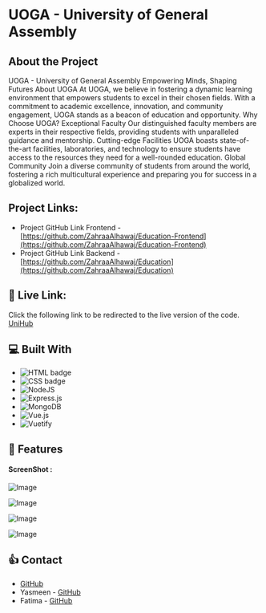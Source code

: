 # UOGA - University of General Assembly

## About the Project

UOGA - University of General Assembly
Empowering Minds, Shaping Futures
About UOGA
At UOGA, we believe in fostering a dynamic learning environment that empowers students to excel in their chosen fields. With a commitment to academic excellence, innovation, and community engagement, UOGA stands as a beacon of education and opportunity.
Why Choose UOGA?
Exceptional Faculty
Our distinguished faculty members are experts in their respective fields, providing students with unparalleled guidance and mentorship.
Cutting-edge Facilities
UOGA boasts state-of-the-art facilities, laboratories, and technology to ensure students have access to the resources they need for a well-rounded education.
Global Community
Join a diverse community of students from around the world, fostering a rich multicultural experience and preparing you for success in a globalized world.

## Project Links:

- Project GitHub Link Frontend - [https://github.com/ZahraaAlhawaj/Education-Frontend](https://github.com/ZahraaAlhawaj/Education-Frontend)
- Project GitHub Link Backend - [https://github.com/ZahraaAlhawaj/Education](https://github.com/ZahraaAlhawaj/Education)

## 🔗 Live Link:

Click the following link to be redirected to the live version of the code. [UniHub]()

## 💻 Built With

- ![HTML badge](https://img.shields.io/badge/HTML5-E34F26?style=for-the-badge&logo=html5&logoColor=white)
- ![CSS badge](https://img.shields.io/badge/CSS3-1572B6?style=for-the-badge&logo=css3&logoColor=white)
- ![NodeJS](https://img.shields.io/badge/node.js-6DA55F?style=for-the-badge&logo=node.js&logoColor=white)
- ![Express.js](https://img.shields.io/badge/express.js-%23404d59.svg?style=for-the-badge&logo=express&logoColor=%2361DAFB)
- ![MongoDB](https://img.shields.io/badge/MongoDB-%234ea94b.svg?style=for-the-badge&logo=mongodb&logoColor=white)
- ![Vue.js](https://img.shields.io/badge/vuejs-%2335495e.svg?style=for-the-badge&logo=vuedotjs&logoColor=%234FC08D)
- ![Vuetify](https://img.shields.io/badge/Vuetify-1867C0?style=for-the-badge&logo=vuetify&logoColor=AEDDFF)

## 🥇 Features

#### ScreenShot :

![Image](https://i.ibb.co/mDVjgtq/Screen-Shot-2024-03-13-at-2-00-26-PM.png)

![Image](https://i.ibb.co/25MzWgG/Screen-Shot-2024-03-13-at-2-01-21-PM.png)

![Image](https://i.ibb.co/s3ZDzGV/Screen-Shot-2024-03-13-at-2-01-32-PM.png)

![Image](https://i.ibb.co/92mrsdm/Screen-Shot-2024-03-13-at-2-01-46-PM.png)

## 👍 Contact

- [GitHub](https://github.com/ZahraaAlhawaj)
- Yasmeen - [GitHub](https://github.com/yomalbalooshi)
- Fatima - [GitHub](https://github.com/fsky99)

